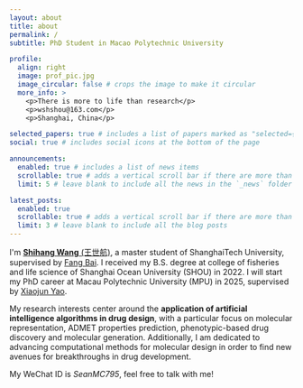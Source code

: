 ```yaml
---
layout: about
title: about
permalink: /
subtitle: PhD Student in Macao Polytechnic University

profile:
  align: right
  image: prof_pic.jpg
  image_circular: false # crops the image to make it circular
  more_info: >
    <p>There is more to life than research</p>
    <p>wshshou@163.com</p>
    <p>Shanghai, China</p>

selected_papers: true # includes a list of papers marked as "selected={true}"
social: true # includes social icons at the bottom of the page

announcements:
  enabled: true # includes a list of news items
  scrollable: true # adds a vertical scroll bar if there are more than 3 news items
  limit: 5 # leave blank to include all the news in the `_news` folder

latest_posts:
  enabled: true
  scrollable: true # adds a vertical scroll bar if there are more than 3 new posts items
  limit: 3 # leave blank to include all the blog posts
---
```


I'm [**Shihang Wang** \(王世航\)](https://scholar.google.com/citations?user=LAhfJTEAAAAJ&hl=zh-CN), a master student of ShanghaiTech University, supervised by [Fang Bai](https://scholar.google.com.hk/citations?user=FZ3zkfcAAAAJ&hl=zh-CN). I received my B.S. degree at college of fisheries and life science of Shanghai Ocean University \(SHOU\) in 2022. I will start my PhD career at Macau Polytechnic University \(MPU\) in 2025, supervised by [Xiaojun Yao](https://www.mpu.edu.mo/esca/zh/yaoxiaojun.php).
    
My research interests center around the **application of artificial intelligence algorithms in drug design**, with a particular focus on molecular representation, ADMET properties prediction, phenotypic-based drug discovery and molecular generation. Additionally, I am dedicated to advancing computational methods for molecular design in order to find new avenues for breakthroughs in drug development. 

My WeChat ID is *SeanMC795*, feel free to talk with me!

